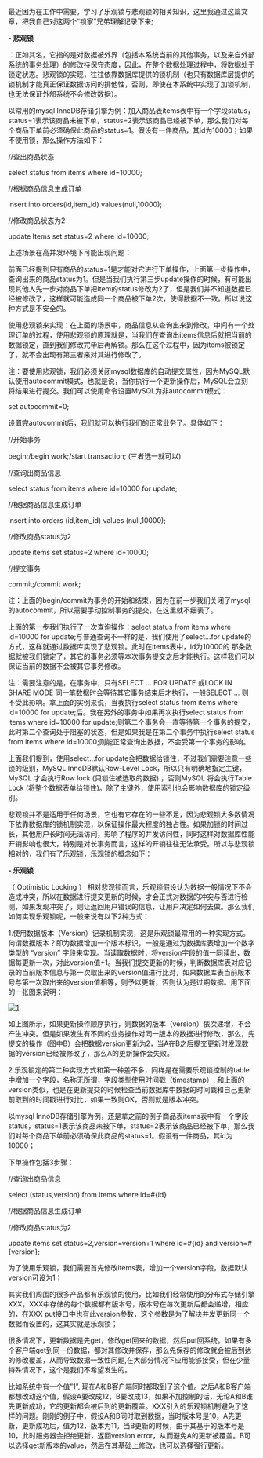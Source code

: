 最近因为在工作中需要，学习了乐观锁与悲观锁的相关知识，这里我通过这篇文章，把我自己对这两个“锁家”兄弟理解记录下来;

**- 悲观锁**

：正如其名，它指的是对数据被外界（包括本系统当前的其他事务，以及来自外部系统的事务处理）的修改持保守态度，因此，在整个数据处理过程中，将数据处于锁定状态。悲观锁的实现，往往依靠数据库提供的锁机制（也只有数据库层提供的锁机制才能真正保证数据访问的排他性，否则，即使在本系统中实现了加锁机制，也无法保证外部系统不会修改数据）。

   以常用的mysql InnoDB存储引擎为例：加入商品表items表中有一个字段status，status=1表示该商品未被下单，status=2表示该商品已经被下单，那么我们对每个商品下单前必须确保此商品的status=1。假设有一件商品，其id为10000；如果不使用锁，那么操作方法如下：




   //查出商品状态




   select status from items where id=10000;




   //根据商品信息生成订单




   insert into orders\(id,item\_id\) values\(null,10000\);




   //修改商品状态为2




   update Items set status=2 where id=10000;




   上述场景在高并发环境下可能出现问题：




   前面已经提到只有商品的status=1是才能对它进行下单操作，上面第一步操作中，查询出来的商品status为1。但是当我们执行第三步update操作的时候，有可能出现其他人先一步对商品下单把Item的status修改为2了，但是我们并不知道数据已经被修改了，这样就可能造成同一个商品被下单2次，使得数据不一致。所以说这种方式是不安全的。




   使用悲观锁来实现：在上面的场景中，商品信息从查询出来到修改，中间有一个处理订单的过程，使用悲观锁的原理就是，当我们在查询出items信息后就把当前的数据锁定，直到我们修改完毕后再解锁。那么在这个过程中，因为items被锁定了，就不会出现有第三者来对其进行修改了。




注：要使用悲观锁，我们必须关闭mysql数据库的自动提交属性，因为MySQL默认使用autocommit模式，也就是说，当你执行一个更新操作后，MySQL会立刻将结果进行提交。我们可以使用命令设置MySQL为非autocommit模式：




   set autocommit=0;




   设置完autocommit后，我们就可以执行我们的正常业务了。具体如下：




   //开始事务




   begin;/begin work;/start transaction; \(三者选一就可以\)




   //查询出商品信息




   select status from items where id=10000 for update;




   //根据商品信息生成订单




   insert into orders \(id,item\_id\) values \(null,10000\);




   //修改商品status为2




   update items set status=2 where id=10000;




   //提交事务




   commit;/commit work;




   注：上面的begin/commit为事务的开始和结束，因为在前一步我们关闭了mysql的autocommit，所以需要手动控制事务的提交，在这里就不细表了。




   上面的第一步我们执行了一次查询操作：select status from items where id=10000 for update;与普通查询不一样的是，我们使用了select…for update的方式，这样就通过数据库实现了悲观锁。此时在items表中，id为10000的 那条数据就被我们锁定了，其它的事务必须等本次事务提交之后才能执行。这样我们可以保证当前的数据不会被其它事务修改。




   注：需要注意的是，在事务中，只有SELECT ... FOR UPDATE 或LOCK IN SHARE MODE 同一笔数据时会等待其它事务结束后才执行，一般SELECT ... 则不受此影响。拿上面的实例来说，当我执行select status from items where id=10000 for update;后。我在另外的事务中如果再次执行select status from items where id=10000 for update;则第二个事务会一直等待第一个事务的提交，此时第二个查询处于阻塞的状态，但是如果我是在第二个事务中执行select status from items where id=10000;则能正常查询出数据，不会受第一个事务的影响。




   上面我们提到，使用select…for update会把数据给锁住，不过我们需要注意一些锁的级别，MySQL InnoDB默认Row-Level Lock，所以只有明确地指定主键，MySQL 才会执行Row lock \(只锁住被选取的数据\) ，否则MySQL 将会执行Table Lock \(将整个数据表单给锁住\)。除了主键外，使用索引也会影响数据库的锁定级别。




   悲观锁并不是适用于任何场景，它也有它存在的一些不足，因为悲观锁大多数情况下依靠数据库的锁机制实现，以保证操作最大程度的独占性。如果加锁的时间过长，其他用户长时间无法访问，影响了程序的并发访问性，同时这样对数据库性能开销影响也很大，特别是对长事务而言，这样的开销往往无法承受。所以与悲观锁相对的，我们有了乐观锁，乐观锁的概念如下：


**- 乐观锁**

（ Optimistic Locking ） 相对悲观锁而言，乐观锁假设认为数据一般情况下不会造成冲突，所以在数据进行提交更新的时候，才会正式对数据的冲突与否进行检测，如果发现冲突了，则让返回用户错误的信息，让用户决定如何去做。那么我们如何实现乐观锁呢，一般来说有以下2种方式：


   1.使用数据版本（Version）记录机制实现，这是乐观锁最常用的一种实现方式。何谓数据版本？即为数据增加一个版本标识，一般是通过为数据库表增加一个数字类型的 “version” 字段来实现。当读取数据时，将version字段的值一同读出，数据每更新一次，对此version值+1。当我们提交更新的时候，判断数据库表对应记录的当前版本信息与第一次取出来的version值进行比对，如果数据库表当前版本号与第一次取出来的version值相等，则予以更新，否则认为是过期数据。用下面的一张图来说明：


[![](http://img1.tbcdn.cn/L1/461/1/aba656681527f77a6c28ab596e8f1938bacb043c "1")](http://img1.tbcdn.cn/L1/461/1/aba656681527f77a6c28ab596e8f1938bacb043c)


   如上图所示，如果更新操作顺序执行，则数据的版本（version）依次递增，不会产生冲突。但是如果发生有不同的业务操作对同一版本的数据进行修改，那么，先提交的操作（图中B）会把数据version更新为2，当A在B之后提交更新时发现数据的version已经被修改了，那么A的更新操作会失败。




   2.乐观锁定的第二种实现方式和第一种差不多，同样是在需要乐观锁控制的table中增加一个字段，名称无所谓，字段类型使用时间戳（timestamp）, 和上面的version类似，也是在更新提交的时候检查当前数据库中数据的时间戳和自己更新前取到的时间戳进行对比，如果一致则OK，否则就是版本冲突。




   以mysql InnoDB存储引擎为例，还是拿之前的例子商品表items表中有一个字段status，status=1表示该商品未被下单，status=2表示该商品已经被下单，那么我们对每个商品下单前必须确保此商品的status=1。假设有一件商品，其id为10000；




   下单操作包括3步骤：




   //查询出商品信息




   select \(status,version\) from items where id=\#{id}




   //根据商品信息生成订单




   //修改商品status为2




   update items set status=2,version=version+1 where id=\#{id} and version=\#{version};




   为了使用乐观锁，我们需要首先修改items表，增加一个version字段，数据默认version可设为1；




   其实我们周围的很多产品都有乐观锁的使用，比如我们经常使用的分布式存储引擎XXX，XXX中存储的每个数据都有版本号，版本号在每次更新后都会递增，相应的，在XXX put接口中也有此version参数，这个参数是为了解决并发更新同一个数据而设置的，这其实就是乐观锁；




   很多情况下，更新数据是先get，修改get回来的数据，然后put回系统。如果有多个客户端get到同一份数据，都对其修改并保存，那么先保存的修改就会被后到达的修改覆盖，从而导致数据一致性问题,在大部分情况下应用能够接受，但在少量特殊情况下，这个是我们不希望发生的。




   比如系统中有一个值”1”, 现在A和B客户端同时都取到了这个值。之后A和B客户端都想改动这个值，假设A要改成12，B要改成13，如果不加控制的话，无论A和B谁先更新成功，它的更新都会被后到的更新覆盖。XXX引入的乐观锁机制避免了这样的问题。刚刚的例子中，假设A和B同时取到数据，当时版本号是10，A先更新，更新成功后，值为12，版本为11。当B更新的时候，由于其基于的版本号是10，此时服务器会拒绝更新，返回version error，从而避免A的更新被覆盖。B可以选择get新版本的value，然后在其基础上修改，也可以选择强行更新。
```




